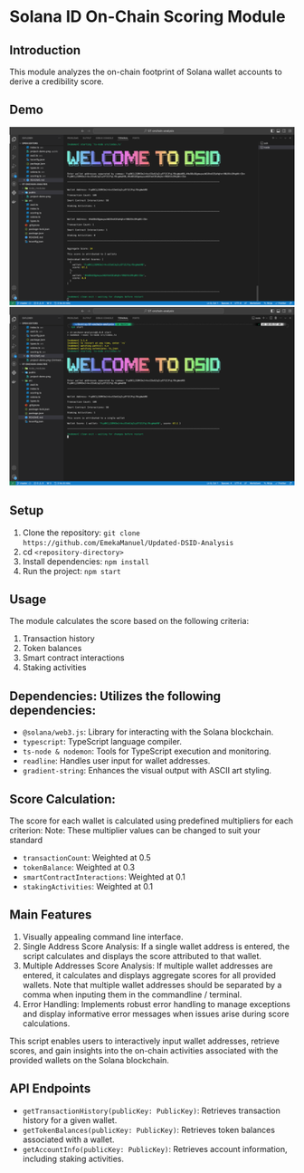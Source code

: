 # Solana ID On-Chain Scoring Module

## Introduction

This module analyzes the on-chain footprint of Solana wallet accounts to derive a credibility score.

## Demo

![Multiple Wallet Demo Screenshot](./public/multiple-wallet-demo.png)
![Single Wallet Demo Screenshot](./public/single-wallet-demo.png)

## Setup

1. Clone the repository: `git clone https://github.com/EmekaManuel/Updated-DSID-Analysis`
2. cd `<repository-directory>`
3. Install dependencies: `npm install`
4. Run the project: `npm start`

## Usage

The module calculates the score based on the following criteria:

1. Transaction history
2. Token balances
3. Smart contract interactions
4. Staking activities

## Dependencies: Utilizes the following dependencies:

- `@solana/web3.js`: Library for interacting with the Solana blockchain.
- `typescript`: TypeScript language compiler.
- `ts-node & nodemon`: Tools for TypeScript execution and monitoring.
- `readline`: Handles user input for wallet addresses.
- `gradient-string`: Enhances the visual output with ASCII art styling.

## Score Calculation:

The score for each wallet is calculated using predefined multipliers for each criterion:
Note: These multiplier values can be changed to suit your standard

- `transactionCount`: Weighted at 0.5
- `tokenBalance`: Weighted at 0.3
- `smartContractInteractions`: Weighted at 0.1
- `stakingActivities`: Weighted at 0.1

## Main Features

1. Visually appealing command line interface.
1. Single Address Score Analysis: If a single wallet address is entered, the script calculates and displays the score attributed to that wallet.
1. Multiple Addresses Score Analysis: If multiple wallet addresses are entered, it calculates and displays aggregate scores for all provided wallets. Note that multiple wallet addresses should be separated by a comma when inputing them in the commandline / terminal.
1. Error Handling: Implements robust error handling to manage exceptions and display informative error messages when issues arise during score calculations.

This script enables users to interactively input wallet addresses, retrieve scores, and gain insights into the on-chain activities associated with the provided wallets on the Solana blockchain.

## API Endpoints

- `getTransactionHistory(publicKey: PublicKey)`: Retrieves transaction history for a given wallet.
- `getTokenBalances(publicKey: PublicKey)`: Retrieves token balances associated with a wallet.
- `getAccountInfo(publicKey: PublicKey)`: Retrieves account information, including staking activities.
